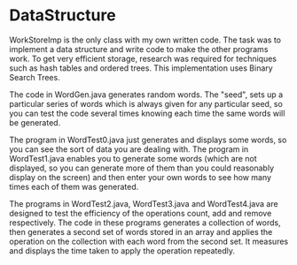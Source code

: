 # DataStructure

WorkStoreImp is the only class with my own written code. The task was to implement a data structure and write code to make the other programs work. 
To get very efficient storage, research was required for techniques such as hash tables and ordered trees.
This implementation uses Binary Search Trees.

The code in WordGen.java generates random words. The "seed", sets up a particular series of words which is always given for any particular seed, so you can test the code several times knowing each time the same words will be generated. 

The program in WordTest0.java just generates and displays some words, so you can see the sort of data you are dealing with. The program in WordTest1.java enables you to generate some words (which are not displayed, so you can generate more of them than you could reasonably display on the screen) and then enter your own words to see how many times each of them was generated. 

The programs in WordTest2.java, WordTest3.java and WordTest4.java are designed to test the efficiency of the operations count, add and remove respectively. The code in these programs generates a collection of words, then generates a second set of words stored in an array and applies the operation on the collection with each word from the second set. It measures and displays the time taken to apply the operation repeatedly.
